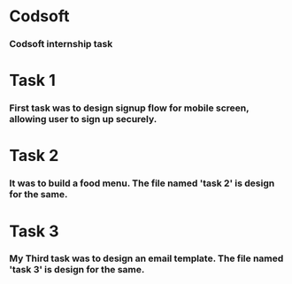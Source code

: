 # Codsoft
### Codsoft internship task
# Task 1
### First task was to design signup flow for mobile screen, allowing user to sign up securely.
# Task 2
### It was to build a food menu. The file named 'task 2' is design for the same.
# Task 3
### My Third task was to design an email template. The file named 'task 3' is design for the same.
